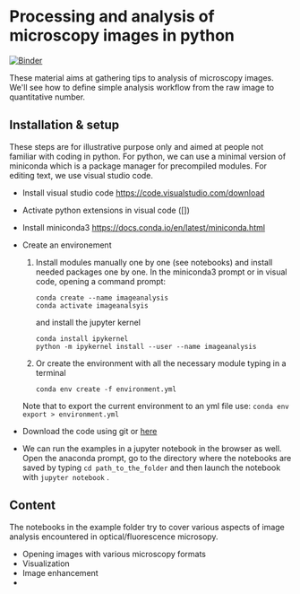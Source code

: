 

# Processing and analysis of microscopy images in python
[![Binder](https://mybinder.org/badge_logo.svg)](https://mybinder.org/v2/gh/jboulanger/Analysis-of-Microscopy-Images-in-Python/HEAD)

These material aims at gathering tips to analysis of microscopy images. We'll see how to define simple analysis workflow from the raw image to quantitative number.

## Installation & setup
These steps are for illustrative purpose only and aimed at people not familiar with coding in python. For python, we can use a minimal version of miniconda which is a package manager for precompiled modules. For editing text, we use visual studio code.

- Install visual studio code https://code.visualstudio.com/download
- Activate python extensions in visual code ([])
- Install miniconda3 https://docs.conda.io/en/latest/miniconda.html
- Create an environement
	1. Install modules manually one by one (see notebooks) and install needed packages one by one. In the miniconda3 prompt or in visual code, opening a command prompt:
        ```
        conda create --name imageanalysis
        conda activate imageanalsyis
        ```
        and install the jupyter kernel
        ```
        conda install ipykernel
        python -m ipykernel install --user --name imageanalysis
        ```
	2. Or create the environment with all the necessary module typing in a terminal
        ```
        conda env create -f environment.yml
        ```
	Note that to export the current environment to an yml file use: ```conda env export > environment.yml```

- Download the code using git or [here](https://github.com/jboulanger/Analysis-of-Microscopy-Images-in-Python/archive/refs/heads/main.zip)
- We can run the examples in a jupyter notebook in the browser as well. Open the anaconda prompt, go to the directory where the notebooks are saved by typing  ```cd path_to_the_folder```  and then launch the notebook with ```jupyter notebook``` .

## Content
The notebooks in the example folder try to cover various aspects of image analysis encountered in optical/fluorescence microsopy.
- Opening images with various microscopy formats
- Visualization
- Image enhancement
-
